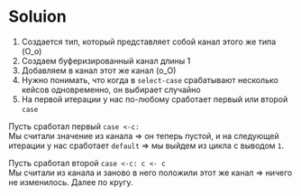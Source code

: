 # Soluion
1) Создается тип, который представляет собой канал этого же типа (O_o)
2) Создаем буферизированный канал длины 1
3) Добавляем в канал этот же канал (o_О)
4) Нужно понимать, что когда в `select-case` срабатывают несколько кейсов одновременно, он выбирает случайно
5) На первой итерации у нас по-любому сработает первый или второй `case`

Пусть сработал первый `case <-c:`\
Мы считали значение из канала => он теперь пустой, и на следующей итерации у нас сработает `default` => мы выйдем из цикла с выводом `1`.

Пусть сработал второй `case <-c: c <- c` \
Мы считали из канала и заново в него положили этот же канал => ничего не изменилось. Далее по кругу.

